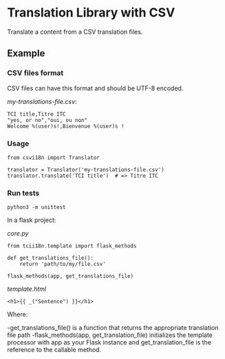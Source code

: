# Translation Library with CSV

Translate a content from a CSV translation files.

## Example

### CSV files format

CSV files can have this format and should be UTF-8 encoded.

_my-translations-file.csv_:

```
TCI title,Titre ITC
"yes, or no","oui, ou non"
Welcome %(user)s!,Bienvenue %(user)s !
```

### Usage

```
from csvi18n import Translator

translator = Translator('my-translations-file.csv')
translator.translate('TCI title')  # => Titre ITC
```


### Run tests

```
python3 -m unittest
```

In a flask project:

*core.py*

```
from tcii18n.template import flask_methods

def get_translations_file():
    return 'path/to/my/file.csv'

flask_methods(app, get_translations_file)
```

*template.html*

```
<h1>{{ _("Sentence") }}</h1>
```

Where:

-get_translations_file() is a function that returns the appropriate translation file path
-flask_methods(app, get_translation_file) initializes the template processor
with app as your Flask instance and get_translation_file is the reference
 to the callable method.
